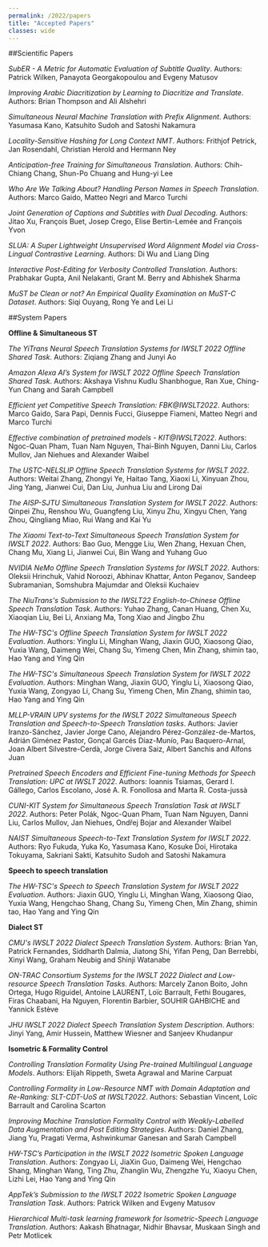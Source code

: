 ```yaml
---
permalink: /2022/papers
title: "Accepted Papers"
classes: wide
---
```


##Scientific Papers

*SubER - A Metric for Automatic Evaluation of Subtitle Quality*.
Authors:  Patrick Wilken, Panayota Georgakopoulou and Evgeny Matusov

*Improving Arabic Diacritization by Learning to Diacritize and Translate*.
Authors:  Brian Thompson and Ali Alshehri

*Simultaneous Neural Machine Translation with Prefix Alignment*.
Authors:  Yasumasa Kano, Katsuhito Sudoh and Satoshi Nakamura

*Locality-Sensitive Hashing for Long Context NMT*.
Authors:  Frithjof Petrick, Jan Rosendahl, Christian Herold and Hermann Ney

*Anticipation-free Training for Simultaneous Translation*.
Authors:  Chih-Chiang Chang, Shun-Po Chuang and Hung-yi Lee

*Who Are We Talking About? Handling Person Names in Speech Translation*.
Authors:  Marco Gaido, Matteo Negri and Marco Turchi

*Joint Generation of Captions and Subtitles with Dual Decoding*.
Authors:  Jitao Xu, François Buet, Josep Crego, Elise Bertin-Lemée and François Yvon

*SLUA: A Super Lightweight Unsupervised Word Alignment Model via Cross-Lingual Contrastive Learning*.
Authors:  Di Wu and Liang Ding

*Interactive Post-Editing for Verbosity Controlled Translation*.
Authors:  Prabhakar Gupta, Anil Nelakanti, Grant M. Berry and Abhishek Sharma

*MuST be Clean or not? An Empirical Quality Examination on MuST-C Dataset*.
Authors:  Siqi Ouyang, Rong Ye and Lei Li


##System Papers

**Offline & Simultaneous ST** 

*The YiTrans Neural Speech Translation Systems for IWSLT 2022 Offline Shared Task*.
Authors:  Ziqiang Zhang and Junyi Ao

*Amazon Alexa AI’s System for IWSLT 2022 Offline Speech Translation Shared Task*.
Authors:  Akshaya Vishnu Kudlu Shanbhogue, Ran Xue, Ching-Yun Chang and Sarah Campbell

*Efficient yet Competitive Speech Translation: FBK@IWSLT2022*.
Authors:  Marco Gaido, Sara Papi, Dennis Fucci, Giuseppe Fiameni, Matteo Negri and Marco Turchi

*Effective combination of pretrained models - KIT@IWSLT2022*.
Authors:  Ngoc-Quan Pham, Tuan Nam Nguyen, Thai-Binh Nguyen, Danni Liu, Carlos Mullov, Jan Niehues and Alexander Waibel

*The USTC-NELSLIP Offline Speech Translation Systems for IWSLT 2022*.
Authors:  Weitai Zhang, Zhongyi Ye, Haitao Tang, Xiaoxi Li, Xinyuan Zhou, Jing Yang, Jianwei Cui, Dan Liu, Junhua Liu and Lirong Dai

*The AISP-SJTU Simultaneous Translation System for IWSLT 2022*.
Authors:  Qinpei Zhu, Renshou Wu, Guangfeng Liu, Xinyu Zhu, Xingyu Chen, Yang Zhou, Qingliang Miao, Rui Wang and Kai Yu

*The Xiaomi Text-to-Text Simultaneous Speech Translation System for IWSLT 2022*.
Authors:  Bao Guo, Mengge Liu, Wen Zhang, Hexuan Chen, Chang Mu, Xiang Li, Jianwei Cui, Bin Wang and Yuhang Guo

*NVIDIA NeMo Offline Speech Translation Systems for IWSLT 2022*.
Authors:  Oleksii Hrinchuk, Vahid Noroozi, Abhinav Khattar, Anton Peganov, Sandeep Subramanian, Somshubra Majumdar and Oleksii Kuchaiev

*The NiuTrans's Submission to the IWSLT22 English-to-Chinese Offline Speech Translation Task*.
Authors:  Yuhao Zhang, Canan Huang, Chen Xu, Xiaoqian Liu, Bei Li, Anxiang Ma, Tong Xiao and Jingbo Zhu

*The HW-TSC's Offline Speech Translation System for IWSLT 2022 Evaluation*.
Authors:  Yinglu Li, Minghan Wang, Jiaxin GUO, Xiaosong Qiao, Yuxia Wang, Daimeng Wei, Chang Su, Yimeng Chen, Min Zhang, shimin tao, Hao Yang and Ying Qin

*The HW-TSC's Simultaneous Speech Translation System for IWSLT 2022 Evaluation*.
Authors:  Minghan Wang, Jiaxin GUO, Yinglu Li, Xiaosong Qiao, Yuxia Wang, Zongyao Li, Chang Su, Yimeng Chen, Min Zhang, shimin tao, Hao Yang and Ying Qin

*MLLP-VRAIN UPV systems for the IWSLT 2022 Simultaneous Speech Translation and Speech-to-Speech Translation tasks*.
Authors:  Javier Iranzo-Sánchez, Javier Jorge Cano, Alejandro Pérez-González-de-Martos, Adrián Giménez Pastor, Gonçal Garcés Díaz-Munío, Pau Baquero-Arnal, ‪Joan Albert Silvestre-Cerdà, Jorge Civera Saiz, Albert Sanchis and Alfons Juan

*Pretrained Speech Encoders and Efficient Fine-tuning Methods for Speech Translation: UPC at IWSLT 2022*.
Authors:  Ioannis Tsiamas, Gerard I. Gállego, Carlos Escolano, José A. R. Fonollosa and Marta R. Costa-jussà

*CUNI-KIT System for Simultaneous Speech Translation Task at IWSLT 2022*.
Authors:  Peter Polák, Ngoc-Quan Pham, Tuan Nam Nguyen, Danni Liu, Carlos Mullov, Jan Niehues, Ondřej Bojar and Alexander Waibel

*NAIST Simultaneous Speech-to-Text Translation System for IWSLT 2022*.
Authors:  Ryo Fukuda, Yuka Ko, Yasumasa Kano, Kosuke Doi, Hirotaka Tokuyama, Sakriani Sakti, Katsuhito Sudoh and Satoshi Nakamura

**Speech to speech translation** 

*The HW-TSC's Speech to Speech Translation System for IWSLT 2022 Evaluation*.
Authors:  Jiaxin GUO, Yinglu Li, Minghan Wang, Xiaosong Qiao, Yuxia Wang, Hengchao Shang, Chang Su, Yimeng Chen, Min Zhang, shimin tao, Hao Yang and Ying Qin


**Dialect ST** 

*CMU's IWSLT 2022 Dialect Speech Translation System*.
Authors:  Brian Yan, Patrick Fernandes, Siddharth Dalmia, Jiatong Shi, Yifan Peng, Dan Berrebbi, Xinyi Wang, Graham Neubig and Shinji Watanabe

*ON-TRAC Consortium Systems for the IWSLT 2022 Dialect and Low-resource Speech Translation Tasks*.
Authors:  Marcely Zanon Boito, John Ortega, Hugo Riguidel, Antoine LAURENT, Loïc Barrault, Fethi Bougares, Firas Chaabani, Ha Nguyen, Florentin Barbier, SOUHIR GAHBICHE and Yannick Estève

*JHU IWSLT 2022 Dialect Speech Translation System Description*.
Authors:  Jinyi Yang, Amir Hussein, Matthew Wiesner and Sanjeev Khudanpur

**Isometric & Formality Control** 

*Controlling Translation Formality Using Pre-trained Multilingual Language Models*.
Authors:  Elijah Rippeth, Sweta Agrawal and Marine Carpuat

*Controlling Formality in Low-Resource NMT with Domain Adaptation and Re-Ranking: SLT-CDT-UoS at IWSLT2022*.
Authors:  Sebastian Vincent, Loïc Barrault and Carolina Scarton

*Improving Machine Translation Formality Control with Weakly-Labelled Data Augmentation and Post Editing Strategies*.
Authors:  Daniel Zhang, Jiang Yu, Pragati Verma, Ashwinkumar Ganesan and Sarah Campbell

*HW-TSC’s Participation in the IWSLT 2022 Isometric Spoken Language Translation*.
Authors:  Zongyao Li, JiaXin Guo, Daimeng Wei, Hengchao Shang, Minghan Wang, Ting Zhu, Zhanglin Wu, Zhengzhe Yu, Xiaoyu Chen, Lizhi Lei, Hao Yang and Ying Qin

*AppTek’s Submission to the IWSLT 2022 Isometric Spoken Language Translation Task*.
Authors:  Patrick Wilken and Evgeny Matusov

*Hierarchical Multi-task learning framework for Isometric-Speech Language Translation*.
Authors:  Aakash Bhatnagar, Nidhir Bhavsar, Muskaan Singh and Petr Motlicek


